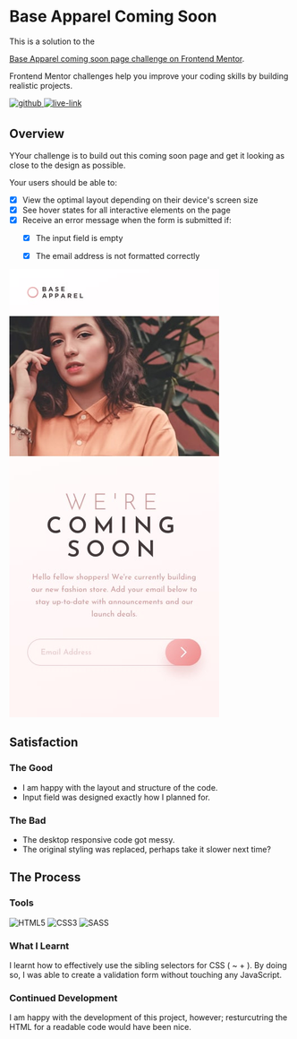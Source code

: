 <!-- USE THIS TEMPLATE FOR FUTURE FRONTEND MENTOR PROJECTS, CLEAN CONSISTENT README'S FOR ALL PROJECTS - PAST SELF. -->

<!-- REPLACE HREFS & PROJECT NAMES -->
<h1>Base Apparel Coming Soon</h1>
<p>
  This is a solution to the 
  
  [Base Apparel coming soon page challenge on Frontend Mentor](https://www.frontendmentor.io/challenges/base-apparel-coming-soon-page-5d46b47f8db8a7063f9331a0).
  
  Frontend Mentor challenges help you improve your coding skills by building realistic projects. 
</p>

<!-- REPLACE HREFS -->
<a href="https://www.frontendmentor.io/solutions/base-apparel-coming-soon-with-sass-ACh6vgA9b" target="_blank">
  <img src=https://img.shields.io/badge/solution-3e54a3?&style=for-the-badge&logo=frontendmentor&logoColor=white alt=github style="margin-bottom: 5px;" />
</a>
<a href="https://happy-babbage-0f1218.netlify.app/" target="_blank">
  <img src=https://img.shields.io/badge/live%20demo-lightgreen?&style=for-the-badge&logo=html5&logoColor=333 alt=live-link style="margin-bottom: 5px;" />
</a>

<!-- REPLACE TASKS -->
<h2>Overview</h2>
YYour challenge is to build out this coming soon page and get it looking as close to the design as possible.

Your users should be able to:
- [x] View the optimal layout depending on their device's screen size
- [x] See hover states for all interactive elements on the page
- [x] Receive an error message when the form is submitted if:
  - [x] The input field is empty
  - [x] The email address is not formatted correctly 


<!-- IMAGE MAY NEED REPLACING -->
![](./design/mobile-design.jpg)

<!-- REPLACE LIST ITEMS -->
<h2>Satisfaction</h2>
<h3>The Good</h3>
  <ul>
    <li>I am happy with the layout and structure of the code.</li>
    <li>Input field was designed exactly how I planned for.</li>
  </ul>
<h3>The Bad</h3>
  <ul>
    <li>The desktop responsive code got messy.</li>
    <li>The original styling was replaced, perhaps take it slower next time?</li>
  </ul>

<!-- UPDATE ENTIRE SECTION -->
<h2>The Process</h2>
<h3>Tools</h3>
<p>
  <img alt="HTML5" src="https://img.shields.io/badge/-HTML5-red?style=flat-square&logo=html5&logoColor=white" />
  <img alt="CSS3" src="https://img.shields.io/badge/-CSS3-blue?style=flat-square&logo=css3&logoColor=white" />
  
  <img alt="SASS" src="https://img.shields.io/badge/-SASS-bf4080?style=flat-square&logo=sass&logoColor=white" />
</p>
<h3>What I Learnt</h3>
  <p>
    I learnt how to effectively use the sibling selectors for CSS ( ~ + ). By doing so, I was able to create a
    validation form without touching any JavaScript.
  </p>
<h3>Continued Development</h3>
  <p>
    I am happy with the development of this project, however; resturcutring the HTML for a readable code would have been nice.
  </p>
  
<!--  Thank you for taking the time to review my projects!  -->
